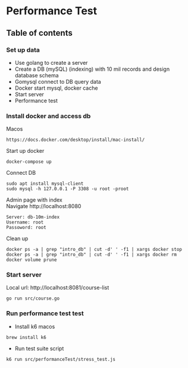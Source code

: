 # Performance Test

## Table of contents

### Set up data

- Use golang to create a server
- Create a DB (mySQL) (indexing) with 10 mil records and design database schema
- Gomysql connect to DB query data
- Docker start mysql, docker cache
- Start server
- Performance test

### Install docker and access db

Macos

```
https://docs.docker.com/desktop/install/mac-install/
```

Start up docker

```
docker-compose up
```

Connect DB

```
sudo apt install mysql-client
sudo mysql -h 127.0.0.1 -P 3308 -u root -proot
```

Admin page with index\
Navigate http://localhost:8080

```
Server: db-10m-index
Username: root
Passoword: root
```

Clean up

```
docker ps -a | grep "intro_db" | cut -d' ' -f1 | xargs docker stop
docker ps -a | grep "intro_db" | cut -d' ' -f1 | xargs docker rm
docker volume prune
```

### Start server

Local url: http://localhost:8081/course-list

```
go run src/course.go
```

### Run performance test test

- Install k6 macos

```
brew install k6

```

- Run test suite script

```
k6 run src/performanceTest/stress_test.js
```
